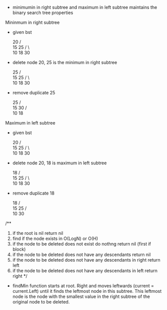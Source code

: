 * minimumin in right subtree and maximum in left subtree maintains the binary search tree properties

Mininmum in right subtree
* given bst

    20
   /  \
  15   25
 /  \    \
10   18   30

*  delete node 20, 25 is the minimum in right subtree 

     25
    /  \
   15   25
  /  \    \
 10   18   30

* remove duplicate 25

     25
    /  \
   15   30
  /  \
 10   18

Maximum in left subtree
* given bst

    20
   /  \
  15   25
 /  \    \
10   18   30

* delete node 20, 18 is maximum in left subtree

     18
    /  \
   15   25
  /  \    \
 10   18   30

* remove duplicate 18

     18
    /  \
   15   25
  /       \
 10       30

/**
1. if the root is nil return nil
2. find if the node exists in O(LogN) or O(H)
3. if the node to be deleted does not exist do nothng return nil (first if block)
4. if the node to be deleted does not have any descendants return nil
5. if the node to be deleted does not have any descendants in right return left
6. if the node to be deleted does not have any descendants in left return right
*/

* findMin function starts at root. Right and moves leftwards (current = current.Left) until it finds the leftmost node in this subtree. This leftmost node is the node with the smallest value in the right subtree of the original node to be deleted.
